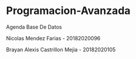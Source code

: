# Programacion-Avanzada

Agenda Base De Datos

Nicolas Mendez Farias - 20182020096

Brayan Alexis Castrillon Mejia  -  20182020105